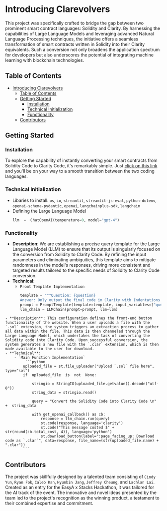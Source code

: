 # Introducing Clarevolvers
This project was specifically crafted to bridge the gap between two prominent smart contract languages: Solidity and Clarity. By harnessing the capabilities of Large Language Models and leveraging advanced Natural Language Processing techniques, the initiative offers a seamless transformation of smart contracts written in Solidity into their Clarity equivalents. Such a conversion not only broadens the application spectrum for developers but also underscores the potential of integrating machine learning with blockchain technologies.
## Table of Contents  
- [Introducing Clarevolvers](#introducing-clarevolvers)
  - [Table of Contents](#table-of-contents)
  - [Getting Started](#getting-started)
    - [Installation](#installation)
    - [Technical Initialization](#technical-initialization)
    - [Functionality](#functionality)
  - [Contributors](#contributors)

## Getting Started  
### Installation 
To explore the capability of instantly converting your smart contracts from Solidity Code to Clarity Code, it's remarkably simple. Just [click on this link](https://sol2clar.streamlit.app/) and you'll be on your way to a smooth transition between the two coding languages.

### Technical Initialization
- Libaries to install: `os`, `io`, `streamlit`, `streamlit-js-eval`, `python-dotenv`, `openai-schema-pydantic`, `openai`, `langchainplus-sdk`, `langchain`
- Defining the Large Language Model
	```python
	llm  =  ChatOpenAI(temperature=0, model="gpt-4")
	```

### Functionality
   - **Description**: We are establishing a precise query template for the Large Language Model (LLM) to ensure that its output is singularly focused on the conversion from Solidity to Clarity Code. By refining the input parameters and eliminating ambiguities, this template aims to mitigate randomness in the model's responses, driving more consistent and targeted results tailored to the specific needs of Solidity to Clarity Code conversion.
   - **Technical**: 
		- `Promt Template Implementation`
			 ```python
			template = """Question: {question}
			Answer: Only output the final code in Clarity with Indentations & Comments"""
			prompt = PromptTemplate(template=template, input_variables=["question"])
			llm_chain = LLMChain(prompt=prompt, llm=llm)
			```
	- **Description**: This configuration defines the front-end button functionality of the website. When a user uploads a file with the `.sol` extension, the system triggers an extraction process to gather all data within the file. This data is then channeled through the Large Language Model, which undertakes the task of converting the Solidity code into Clarity Code. Upon successful conversion, the system generates a new file with the `.clar` extension, which is then made available to the user for download.
	- **Technical**: 
		- `Main Function Implementation`
			 ```python
			uploaded_file = st.file_uploader("Upload `.sol` file here", type="sol")
			if  uploaded_file  is  not  None:
			
				stringio = StringIO(uploaded_file.getvalue().decode("utf-8"))
				string_data = stringio.read()
				
				query = "Convert the Solidity Code into Clarity Code \n"  +  string_data

				with get_openai_callback() as cb:
					response = llm_chain.run(query)
					st.code(response, language='clarity')
					st.code("This message costed $" + str(round(cb.total_cost, 4)), language='python')
					st.download_button(label=":page_facing_up: Download code as `.clar`", data=response, file_name=(str(uploaded_file.name) + ".clar"))
			```

    
## Contributors
The project was skillfully designed by a talented team consisting of `Cindy Yun`, `Ryan Fok`, `Caleb Kan`, `Hyunbin Jang`, `Jeffrey Cheung`, and `Lachlan Lai`. Created as an entry for the EasyA x Stacks Hackathon, it was tailored for the AI track of the event. The innovative and novel ideas presented by the team led to the project's recognition as the winning product, a testament to their combined expertise and commitment.